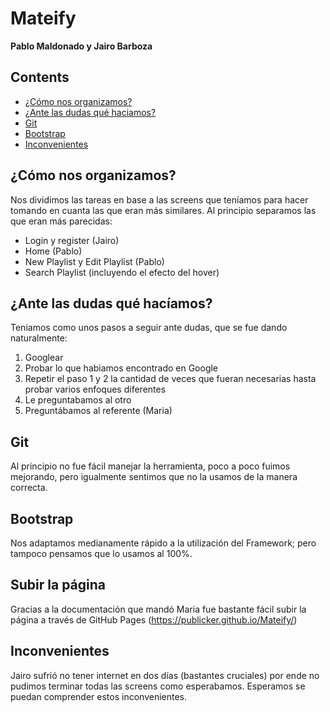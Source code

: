 # Mateify
**Pablo Maldonado y Jairo Barboza**


## Contents
- [¿Cómo nos organizamos?](#cómo-nos-organizamos)
- [¿Ante las dudas qué haciamos?](#ante-las-dudas-qué-hacíamos)
- [Git](#git)
- [Bootstrap](#bootstrap)
- [Inconvenientes](#inconvenientes)

## ¿Cómo nos organizamos?
Nos dividimos las tareas en base a las screens que teníamos para hacer tomando en cuanta las que eran más similares. Al principio separamos las que eran más parecidas:
- Login y register (Jairo)
- Home (Pablo)
- New Playlist y Edit Playlist (Pablo)
- Search Playlist (incluyendo el efecto del hover)


## ¿Ante las dudas qué hacíamos?
Teniamos como unos pasos a seguir ante dudas, que se fue dando naturalmente:
1. Googlear
2. Probar lo que habiamos encontrado en Google
3. Repetir el paso 1 y 2 la cantidad de veces que fueran  necesarias hasta probar varios enfoques diferentes
4. Le preguntabamos al otro
5. Preguntábamos al referente (Maria)

## Git
Al principio no fue fácil manejar la herramienta, poco a poco fuimos mejorando, pero igualmente sentimos que no la usamos de la manera correcta.

## Bootstrap
Nos adaptamos medianamente rápido a la utilización del Framework; pero tampoco pensamos que lo usamos al 100%.

## Subir la página
Gracias a la documentación que mandó Maria fue bastante fácil subir la página a través de GitHub Pages (https://publicker.github.io/Mateify/)

## Inconvenientes
Jairo sufrió no tener internet en dos días (bastantes cruciales) por ende no pudimos terminar todas las screens como esperabamos. Esperamos se puedan comprender estos inconvenientes.